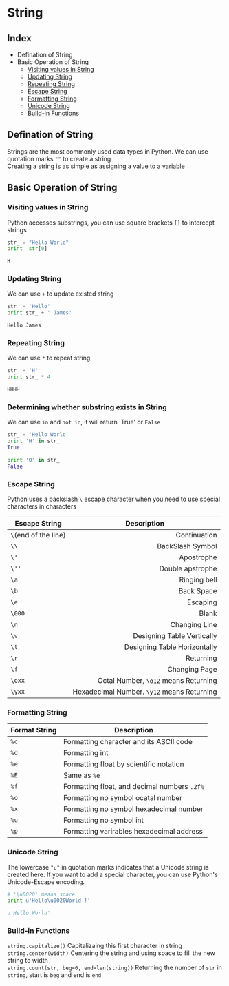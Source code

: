 String
===

Index
---

* Defination of String
* Basic Operation of String
  * [Visiting values in String](#visiting-values-in-string)
  * [Updating String](#updating-string)
  * [Repeating String](#repeating-string)
  * [Escape String](#escape-string)
  * [Formatting String](#formatting-string)
  * [Unicode String](#unicode-string)
  * [Build-in Functions](#build-in-functions)

## Defination of String
Strings are the most commonly used data types in Python. We can use quotation marks `""` to create a string</br>
Creating a string is as simple as assigning a value to a variable

## Basic Operation of String
### Visiting values in String
Python accesses substrings, you can use square brackets `[]` to intercept strings
```python
str_ = "Hello World"
print  str[0]

H
```
### Updating String
We can use `+` to update existed string
```python
str_ = 'Hello'
print str_ + ' James'

Hello James
```
### Repeating String
We can use `*` to repeat string
```python
str_ = 'H'
print str_ * 4

HHHH
 ```
### Determining whether substring exists in String
We can use `in` and `not in`, it will return 'True' or `False`
```python
str_ = 'Hello World'
print 'H' in str_
True

print 'Q' in str_
False
```
### Escape String
Python uses a backslash `\` escape character when you need to use special characters in characters</br>

|<center>Escape String</center>      |<center>Description</center>      |
|------------------          |------------------:          |
|`\`(end of the line) |Continuation     |
|`\\`                 |BackSlash Symbol |
|`\'`                 |Apostrophe       |
|`\''`                |Double apstrophe |
|`\a`                 |Ringing bell     |
|`\b`                 |Back Space       |
|`\e`                 |Escaping         |
|`\000`               |Blank            |
|`\n`                 |Changing Line    |
|`\v`                 |Designing Table Vertically|
|`\t`                 |Designing Table Horizontally|
|`\r`                 |Returning        |
|`\f`                 |Changing Page    |
|`\oxx`               |Octal Number, `\o12` means Returning|
|`\yxx`               |Hexadecimal Number. `\y12` means Returning|

### Formatting String

|<center>Format String</center>|<center>Description</center>|
|------------------------------|----------------------------|
|`%c`|Formatting character and its ASCII code|
|`%d`|Formatting int|
|`%e`|Formatting float by scientific notation|
|`%E`|Same as `%e`|
|`%f`|Formatting float, and decimal numbers `.2f%`|
|`%o`|Formatting no symbol ocatal number|
|`%x`|Formatting no symbol hexadecimal number|
|`%u`|Formatting no symbol int|
|`%p`|Formatting varirables hexadecimal address|

### Unicode String
The lowercase `"u"` in quotation marks indicates that a Unicode string is created here. If you want to add a special character, you can use Python's Unicode-Escape encoding.
```python
# '\u0020' means space
print u'Hello\u0020World !'

u'Hello World'
```
### Build-in Functions
`string.capitalize()` Capitalizaing this first character in string</br>
`string.center(width)` Centering the string and using space to fill the new string to width</br>
`string.count(str, beg=0, end=len(string))` Returning the number of `str` in `string`, start is `beg` and end is `end`






